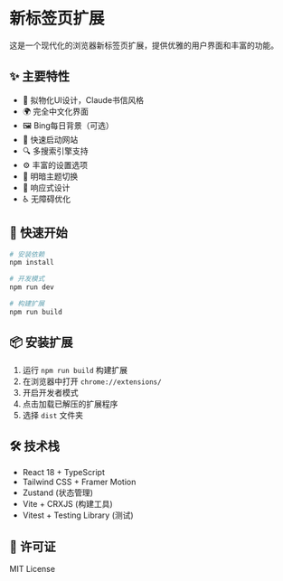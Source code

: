 # 新标签页扩展

这是一个现代化的浏览器新标签页扩展，提供优雅的用户界面和丰富的功能。

## ✨ 主要特性

- 🎨 拟物化UI设计，Claude书信风格
- 🌍 完全中文化界面
- 🖼️ Bing每日背景（可选）
- 🚀 快速启动网站
- 🔍 多搜索引擎支持
- ⚙️ 丰富的设置选项
- 🌙 明暗主题切换
- 📱 响应式设计
- ♿ 无障碍优化

## 🚀 快速开始

```bash
# 安装依赖
npm install

# 开发模式
npm run dev

# 构建扩展
npm run build
```

## 📦 安装扩展

1. 运行 `npm run build` 构建扩展
2. 在浏览器中打开 `chrome://extensions/`
3. 开启开发者模式
4. 点击加载已解压的扩展程序
5. 选择 `dist` 文件夹

## 🛠️ 技术栈

- React 18 + TypeScript
- Tailwind CSS + Framer Motion
- Zustand (状态管理)
- Vite + CRXJS (构建工具)
- Vitest + Testing Library (测试)

## 📄 许可证

MIT License
